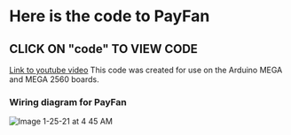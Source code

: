 # Here is the code to PayFan
## CLICK ON "code" TO VIEW CODE
[Link to youtube video](https://youtu.be/vMln70tBvw4?si=PU9B-z-X87kXhE1j)
This code was created for use on the Arduino MEGA and MEGA 2560 boards.
### Wiring diagram for PayFan

![Image 1-25-21 at 4 45 AM](https://user-images.githubusercontent.com/71460438/105662760-74bdd480-5ec8-11eb-9907-00cef94e0477.jpeg)

